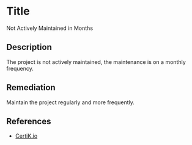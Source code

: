 # Title 
Not Actively Maintained in Months

## Description 
The project is not actively maintained, the maintenance is on a monthly frequency.

## Remediation
Maintain the project regularly and more frequently.

## References 
* [CertiK.io](https://certik.io)
